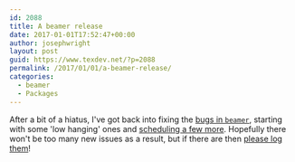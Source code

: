 ```yaml
---
id: 2088
title: A beamer release
date: 2017-01-01T17:52:47+00:00
author: josephwright
layout: post
guid: https://www.texdev.net/?p=2088
permalink: /2017/01/01/a-beamer-release/
categories:
  - beamer
  - Packages
---
```

After a bit of a hiatus, I've got back into fixing the [bugs in `beamer`](https://github.com/josephwright/beamer/issues), starting with some 'low hanging' ones and [scheduling a few more](https://github.com/josephwright/beamer/milestones). Hopefully there won't be too many new issues as a result, but if there are then [please log them](https://github.com/josephwright/beamer/issues/new)!
